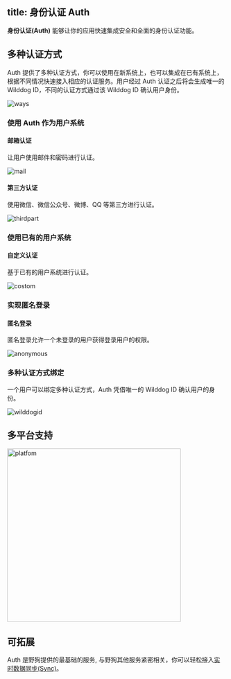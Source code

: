 
title: 身份认证 Auth
---

**身份认证(Auth)** 能够让你的应用快速集成安全和全面的身份认证功能。


## 多种认证方式

Auth 提供了多种认证方式，你可以使用在新系统上，也可以集成在已有系统上，根据不同情况快速接入相应的认证服务。用户经过 Auth 认证之后将会生成唯一的 Wilddog ID，不同的认证方式通过该 Wilddog ID 确认用户身份。

<img src="/images/manyway.png" alt="ways" >



### 使用 Auth 作为用户系统



#### 邮箱认证

让用户使用邮件和密码进行认证。

<img src="/images/mail.png" alt="mail" >



#### 第三方认证 

使用微信、微信公众号、微博、QQ 等第三方进行认证。

<img src="/images/thirdpart.png" alt="thirdpart" >



### 使用已有的用户系统

#### 自定义认证

基于已有的用户系统进行认证。

<img src="/images/custom.png" alt="costom">



### 实现匿名登录

#### 匿名登录

匿名登录允许一个未登录的用户获得登录用户的权限。

<img src="/images/anonymous.png" alt="anonymous" >



### 多种认证方式绑定

一个用户可以绑定多种认证方式，Auth 凭借唯一的 Wilddog ID 确认用户的身份。

<img src="/images/wilddogid.png" alt="wilddogid" >



## 多平台支持

  <img src="/images/platfomlogo.png" alt="platfom" width="400" >

## 可拓展

Auth 是野狗提供的最基础的服务, 与野狗其他服务紧密相关，你可以轻松接入[实时数据同步(Sync)](/overview/sync.html)。





